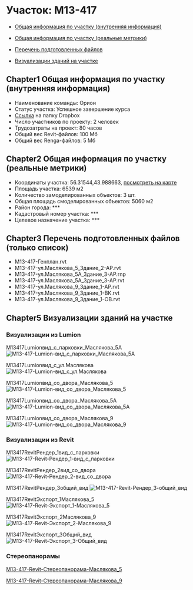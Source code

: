 # Участок: M13-417

* [Общая информация по участку (внутренняя информация)](#Chapter1)

* [Общая информация по участку (реальные метрики)](#Chapter2)

* [Перечень подготовленных файлов](#Chapter3)

* [Визуализации зданий на участке](#Chapter5)

## <a id="test">Chapter1</a> Общая информация по участку (внутренняя информация)
+ Наименование команды: Орион
+ Статус участка: Успешное завершение курса
+ [Ссылка](https://www.dropbox.com/sh/wvvgv1nw1iqred9/AAAkpMdX6rE8h_kF51DFY4b0a/M13_417?dl=0) на папку Dropbox
+ Число участников по проекту: 2 человек
+ Трудозатраты на проект: 80 часов
+ Общий вес Revit-файлов: 100 Мб
+ Общий вес Renga-файлов: 5 Мб
## <a id="test">Chapter2</a> Общая информация по участку (реальные метрики)
+ Координаты участка: 56.31544,43.988663, [посмотреть на карте]("yandex.ru/maps/47/nizhny-novgorod/?ll=56.31544%2C43.988663&z=19")
+ Площадь участка: 6539 м2
+ Количество замоделированных объектов: 3 шт.
+ Общая площадь смоделированных объектов: 5060 м2
+ Район города: *** 
+ Кадастровый номер участка: *** 
+ Целевое назначение участка: *** 
## <a id="test">Chapter3</a> Перечень подготовленных файлов (только список)
+ M13-417-Генплан.rvt
+ M13-417-ул.Маслякова_5_Здание_2-АР.rvt
+ M13-417-ул.Маслякова_5А_Здание_3-АР.rnp
+ M13-417-ул.Маслякова_5А_Здание_3-АР.rvt
+ M13-417-ул.Маслякова_9_Здание_1-АР.rvt
+ M13-417-ул.Маслякова_9_Здание_1-ВК.rvt
+ M13-417-ул.Маслякова_9_Здание_1-ОВ.rvt
## <a id="test">Chapter5</a> Визуализации зданий на участке
### Визуализации из Lumion
M13417Lumionвид_с_парковки_Маслякова_5А
![M13-417-Lumion-вид_с_парковки_Маслякова_5А](/Images/M13_417/M13-417-Lumion-вид_с_парковки_Маслякова_5А_Compressed.jpg)

M13417Lumionвид_с_ул.Маслякова
![M13-417-Lumion-вид_с_ул.Маслякова](/Images/M13_417/M13-417-Lumion-вид_с_ул.Маслякова_Compressed.jpg)

M13417Lumionвид_со_двора_Маслякова_5
![M13-417-Lumion-вид_со_двора_Маслякова_5](/Images/M13_417/M13-417-Lumion-вид_со_двора_Маслякова_5_Compressed.jpg)

M13417Lumionвид_со_двора_Маслякова_5А
![M13-417-Lumion-вид_со_двора_Маслякова_5А](/Images/M13_417/M13-417-Lumion-вид_со_двора_Маслякова_5А_Compressed.jpg)

M13417Lumionвид_со_двора_Маслякова_9
![M13-417-Lumion-вид_со_двора_Маслякова_9](/Images/M13_417/M13-417-Lumion-вид_со_двора_Маслякова_9_Compressed.jpg)

### Визуализации из Revit
M13417RevitРендер_1вид_с_парковки
![M13-417-Revit-Рендер_1-вид_с_парковки](/Images/M13_417/M13-417-Revit-Рендер_1-вид_с_парковки_Compressed.jpg)

M13417RevitРендер_2вид_со_двора
![M13-417-Revit-Рендер_2-вид_со_двора](/Images/M13_417/M13-417-Revit-Рендер_2-вид_со_двора_Compressed.jpg)

M13417RevitРендер_3общий_вид
![M13-417-Revit-Рендер_3-общий_вид](/Images/M13_417/M13-417-Revit-Рендер_3-общий_вид_Compressed.jpg)

M13417RevitЭкспорт_1Маслякова_5
![M13-417-Revit-Экспорт_1-Маслякова_5](/Images/M13_417/M13-417-Revit-Экспорт_1-Маслякова_5_Compressed.jpg)

M13417RevitЭкспорт_2Маслякова_9
![M13-417-Revit-Экспорт_2-Маслякова_9](/Images/M13_417/M13-417-Revit-Экспорт_2-Маслякова_9_Compressed.jpg)

M13417RevitЭкспорт_3Общий_вид
![M13-417-Revit-Экспорт_3-Общий_вид](/Images/M13_417/M13-417-Revit-Экспорт_3-Общий_вид_Compressed.jpg)

### Стереопанорамы
[M13-417-Revit-Стереопанорама-Маслякова_5](https://pano.autodesk.com/pano.html?url=jpgs/75036a6e-1262-4998-9937-9d6f976d79b7&version=2)

[M13-417-Revit-Стереопанорама-Маслякова_9](https://pano.autodesk.com/pano.html?url=jpgs/0b035dd6-1945-4c4b-bb67-a61798388010&version=2)

